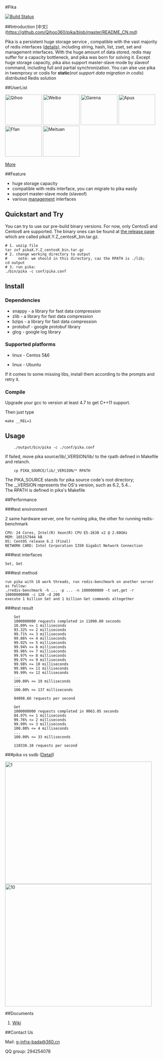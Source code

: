 #Pika

[![Build Status](https://travis-ci.org/Qihoo360/pika.svg?branch=master)](https://travis-ci.org/Qihoo360/pika)

##Introduction [中文] (https://github.com/Qihoo360/pika/blob/master/README_CN.md)

Pika is a persistent huge storage service , compatible  with the vast majority of redis interfaces ([details](https://github.com/Qihoo360/pika/wiki/pika-支持的redis接口及兼容情况)), including string, hash, list, zset, set and management interfaces. With the huge amount of data stored, redis may suffer for a capacity bottleneck, and pika was born for solving it. Except huge storage capacity, pika also support master-slave mode by slaveof command, including full and partial synchronization. You can alse use pika in twemproxy or codis for **static**(*not support data migration in codis*) distributed Redis solution


##UserList

<img src="http://i.imgur.com/dcHpCm4.png" height = "100" width = "120" alt="Qihoo">
<img src="http://i.imgur.com/jjZczkN.png" height = "100" width = "120" alt="Weibo">
<img src="http://i.imgur.com/zoel46r.gif" height = "100" width = "120" alt="Garena">
<img src="http://i.imgur.com/kHqACbn.png" height = "100" width = "120" alt="Apus">
<img src="http://i.imgur.com/2c57z8U.png" height = "100" width = "120" alt="Ffan">

<img src="http://i.imgur.com/rUiO5VU.png" height = "100" width = "120" alt="Meituan">

[More](https://github.com/Qihoo360/pika/blob/master/USERS.md)

##Feature

* huge storage capacity
* compatible with redis interface, you can migrate to pika easily
* support master-slave mode (slaveof)
* various [management](https://github.com/Qihoo360/pika/wiki/pika的一些管理命令方式说明) interfaces

## Quickstart and Try
  You can try to use our pre-build binary versions. For now, only Centos5 and Centos6 are supported. The binary ones can be found at [the release page](https://github.com/Qihoo360/pika/releases) which are called pikaX.Y.Z_centosK_bin.tar.gz.

```
# 1. unzip file
tar zxf pikaX.Y.Z_centosK_bin.tar.gz
# 2. change working directory to output
#     note: we should in this directory, caz the RPATH is ./lib;
cd output
# 3. run pika:
./bin/pika -c conf/pika.conf
```

## Install


### Dependencies

* snappy - a library for fast data compression
* zlib - a library for fast data compression
* bzips - a library for fast data compression
* protobuf - google protobuf library
* glog - google log library

### Supported platforms

* linux - Centos 5&6

* linux - Ubuntu

If it comes to some missing libs, install them according to the prompts and retry it.

### Compile

Upgrade your gcc to version at least 4.7 to get C++11 support.

Then just type 

```
make __REL=1
```

## Usage

```
	./output/bin/pika -c ./conf/pika.conf
```

If failed, move pika source/lib/_VERSION/lib/ to the rpath defined in Makefile and relanch. 

~~~
	cp PIKA_SOURCE/lib/_VERSION/* RPATH
~~~
The PIKA_SOURCE stands for pika source code's root directory;  
The __VERSION represents the OS's version, such as 6.2, 5.4...  
The RPATH is defined in pika's Makefile


##Performance

###test environment

2 same hardware server, one for running pika, the other for running redis-benchmark

	CPU: 24 Cores, Intel(R) Xeon(R) CPU E5-2630 v2 @ 2.60GHz
	MEM: 165157944 kB
	OS: CentOS release 6.2 (Final)
	NETWORK CARD: Intel Corporation I350 Gigabit Network Connection

###test interfaces
	
	Set, Get
	
###test method

	run pika with 16 work threads, run redis-benchmark on another server as follow: 
	./redis-benchmark -h ... -p ... -n 1000000000 -t set,get -r 10000000000 -c 120 -d 200
	execute 1 billion Set and 1 billion Get commands altogether
	
###test result
``` 
	Set
	1000000000 requests completed in 11890.80 seconds
	18.09% <= 1 milliseconds
	93.32% <= 2 milliseconds
	99.71% <= 3 milliseconds
	99.86% <= 4 milliseconds
	99.92% <= 5 milliseconds
	99.94% <= 6 milliseconds
	99.96% <= 7 milliseconds
	99.97% <= 8 milliseconds
	99.97% <= 9 milliseconds
	99.98% <= 10 milliseconds
	99.98% <= 11 milliseconds
	99.99% <= 12 milliseconds
	...
	100.00% <= 19 milliseconds
	...
	100.00% <= 137 milliseconds
	
	84098.66 requests per second
```
 
```
	Get
	1000000000 requests completed in 9063.05 seconds
	84.97% <= 1 milliseconds
	99.76% <= 2 milliseconds
	99.99% <= 3 milliseconds
	100.00% <= 4 milliseconds
	...
	100.00% <= 33 milliseconds
	
	110338.10 requests per second
```

###pika vs ssdb ([Detail](https://github.com/Qihoo360/pika/wiki/pika-vs-ssdb))

<img src="http://imgur.com/rGMZmpD.png" height = "400" width = "480" alt="1">
<img src="http://imgur.com/gnwMDof.png" height = "400" width = "480" alt="10">
 
##Documents

1. [Wiki](https://github.com/Qihoo360/pika/wiki)

##Contact Us

Mail: g-infra-bada@360.cn

QQ group: 294254078
